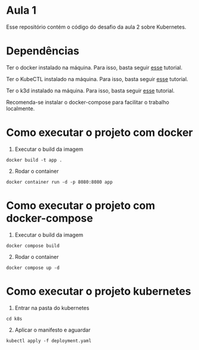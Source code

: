 # Aula 1
Esse repositório contém o código do desafio da aula 2 sobre Kubernetes.

# Dependências
Ter o docker instalado na máquina. Para isso, basta seguir [esse](https://docs.docker.com/engine/install/) tutorial.

Ter o KubeCTL instalado na máquina. Para isso, basta seguir [esse](https://kubernetes.io/docs/tasks/tools/install-kubectl-linux/) tutorial.

Ter o k3d instalado na máquina. Para isso, basta seguir [esse](https://k3d.io/v5.4.4/) tutorial.

Recomenda-se instalar o docker-compose para facilitar o trabalho localmente.


# Como executar o projeto com docker
1. Executar o build da imagem
```
docker build -t app .
```

2. Rodar o container
```
docker container run -d -p 8080:8080 app
```

# Como executar o projeto com docker-compose
1. Executar o build da imagem
```
docker compose build
```

2. Rodar o container
```
docker compose up -d
```

# Como executar o projeto kubernetes
1. Entrar na pasta do kubernetes
```
cd k8s
```

2. Aplicar o manifesto e aguardar
```
kubectl apply -f deployment.yaml
```